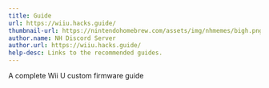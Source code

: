 ```yaml
---
title: Guide
url: https://wiiu.hacks.guide/
thumbnail-url: https://nintendohomebrew.com/assets/img/nhmemes/bigh.png
author.name: NH Discord Server
author.url: https://wiiu.hacks.guide/
help-desc: Links to the recommended guides.
---
```


A complete Wii U custom firmware guide
